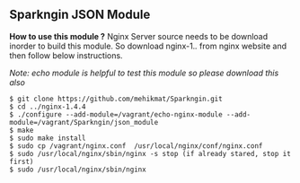 
Sparkngin JSON Module
---------------------

**How to use this module ?**
Nginx Server source needs to be download inorder to build this module.
So download nginx-1.*.* from nginx website and then follow below instructions.

*Note: echo module is helpful to test this module so please download this also*

```
$ git clone https://github.com/mehikmat/Sparkngin.git
$ cd ../nginx-1.4.4 
$ ./configure --add-module=/vagrant/echo-nginx-module --add-module=/vagrant/Sparkngin/json_module
$ make 
$ sudo make install
$ sudo cp /vagrant/nginx.conf  /usr/local/nginx/conf/nginx.conf 
$ sudo /usr/local/nginx/sbin/nginx -s stop (if already stared, stop it first)
$ sudo /usr/local/nginx/sbin/nginx
```

